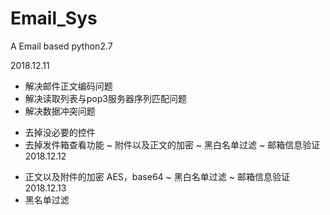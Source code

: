 # Email_Sys
A Email based python2.7


2018.12.11
 + 解决邮件正文编码问题
 + 解决读取列表与pop3服务器序列匹配问题
 + 解决数据冲突问题
 - 去掉没必要的控件
 - 去掉发件箱查看功能
 ~ 附件以及正文的加密
 ~ 黑白名单过滤
 ~ 邮箱信息验证
2018.12.12
 + 正文以及附件的加密 AES，base64
 ~ 黑白名单过滤
 ~ 邮箱信息验证
2018.12.13
 + 黑名单过滤

